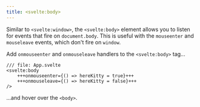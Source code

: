 ```yaml
---
title: <svelte:body>
---
```


Similar to `<svelte:window>`, the `<svelte:body>` element allows you to listen for events that fire on `document.body`. This is useful with the `mouseenter` and `mouseleave` events, which don't fire on `window`.

Add `onmouseenter` and `onmouseleave` handlers to the `<svelte:body>` tag...

```svelte
/// file: App.svelte
<svelte:body
	+++onmouseenter={() => hereKitty = true}+++
	+++onmouseleave={() => hereKitty = false}+++
/>
```

...and hover over the `<body>`.
